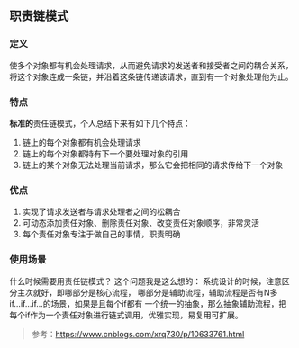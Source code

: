 ## 职责链模式
### 定义
 使多个对象都有机会处理请求，从而避免请求的发送者和接受者之间的耦合关系，
 将这个对象连成一条链，并沿着这条链传递该请求，直到有一个对象处理他为止。
### 特点
**标准的**责任链模式，个人总结下来有如下几个特点：
1. 链上的每个对象都有机会处理请求
2. 链上的每个对象都持有下一个要处理对象的引用
3. 链上的某个对象无法处理当前请求，那么它会把相同的请求传给下一个对象
### 优点
1. 实现了请求发送者与请求处理者之间的松耦合
2. 可动态添加责任对象、删除责任对象、改变责任对象顺序，非常灵活
3. 每个责任对象专注于做自己的事情，职责明确
### 使用场景
什么时候需要用责任链模式？ 这个问题我是这么想的：
系统设计的时候，注意区分主次就好，即哪部分是核心流程，
哪部分是辅助流程，辅助流程是否有N多if...if...if...的场景，如果是且每个if都有
一个统一的抽象，那么抽象辅助流程，把每个if作为一个责任对象进行链式调用，优雅实现，易复用可扩展。



> 参考：https://www.cnblogs.com/xrq730/p/10633761.html